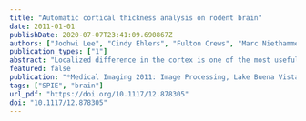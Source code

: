 ```yaml
---
title: "Automatic cortical thickness analysis on rodent brain"
date: 2011-01-01
publishDate: 2020-07-07T23:41:09.690867Z
authors: ["Joohwi Lee", "Cindy Ehlers", "Fulton Crews", "Marc Niethammer", "François Budin", "Beatriz Paniagua", "Kathy Sulik", "Josephine Johns", "Martin Styner", "Ipek Oguz"]
publication_types: ["1"]
abstract: "Localized difference in the cortex is one of the most useful morphometric traits in human and animal brain studies. There are many tools and methods already developed to automatically measure and analyze cortical thickness for the human brain. However, these tools cannot be directly applied to rodent brains due to the different scales; even adult rodent brains are 50 to 100 times smaller than humans. This paper describes an algorithm for automatically measuring the cortical thickness of mouse and rat brains. The algorithm consists of three steps: segmentation, thickness measurement, and statistical analysis among experimental groups. The segmentation step provides the neocortex separation from other brain structures and thus is a preprocessing step for the thickness measurement. In the thickness measurement step, the thickness is computed by solving a Laplacian PDE and a transport equation. The Laplacian PDE first creates streamlines as an analogy of cortical columns; the transport equation computes the length of the streamlines. The result is stored as a thickness map over the neocortex surface. For the statistical analysis, it is important to sample thickness at corresponding points. This is achieved by the particle correspondence algorithm which minimizes entropy between dynamically moving sample points called particles. Since the computational cost of the correspondence algorithm may limit the number of corresponding points, we use thin-plate spline based interpolation to increase the number of corresponding sample points. As a driving application, we measured the thickness difference to assess the effects of adolescent intermittent ethanol exposure that persist into adulthood and performed t-test between the control and exposed rat groups. We found significantly differing regions in both hemispheres."
featured: false
publication: "*Medical Imaging 2011: Image Processing, Lake Buena Vista, Florida, USA, February 14-16, 2011*"
tags: ["SPIE", "brain"]
url_pdf: "https://doi.org/10.1117/12.878305"
doi: "10.1117/12.878305"
---
```


